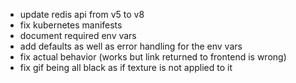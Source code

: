 - update redis api from v5 to v8
- fix kubernetes manifests
- document required env vars
- add defaults as well as error handling for the env vars
- fix actual behavior (works but link returned to frontend is wrong)
- fix gif being all black as if texture is not applied to it
